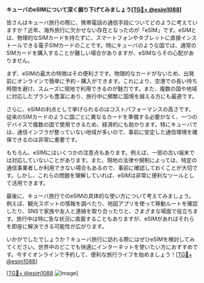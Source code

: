 **キューバのeSIMについて深く掘り下げてみましょう[[TG💪+ @esim1088](https://t.me/s/esim1088)]**

皆さんはキューバ旅行の際に、携帯電話の通信手段についてどのように考えていますか？近年、海外旅行に欠かせない存在となったのが「eSIM」です。eSIMとは、物理的なSIMカードを持たずに、スマートフォンやタブレットに直接インストールできる電子SIMカードのことです。特にキューバのような国では、通常のSIMカードを購入することが難しい場合がありますが、eSIMならその心配がありません。

まず、eSIMの最大の特徴はその便利さです。物理的なカードがないため、出発前にオンラインで簡単に予約・購入ができます。これにより、空港での長い待ち時間を避け、スムーズに現地で利用できるのが魅力です。また、複数の国や地域に対応したプランも豊富にあり、旅行中に頻繁に国境を越える方にも最適です。

さらに、eSIMの利点として挙げられるのはコストパフォーマンスの高さです。従来のSIMカードのように国ごとに異なるカードを準備する必要がなく、一つのデバイスで複数の国で使用できるため、経済的にも助かります。特にキューバでは、通信インフラが整っていない地域が多いので、事前に安定した通信環境を確保できるのは非常に重要です。

もちろん、eSIMにはいくつかの注意点もあります。例えば、一部の古い端末では対応していないことがあります。また、現地の法律や規制によっては、特定の通信事業者しか利用できない場合もあるので、事前に確認しておくことが大切です。しかし、これらの問題を理解していれば、eSIMは非常に便利なツールとして活用できます。

最後に、キューバ旅行でのeSIMの具体的な使い方について考えてみましょう。例えば、観光スポットの情報を調べたり、地図アプリを使って移動ルートを確認したり、SNSで家族や友人と連絡を取り合ったりと、さまざまな場面で役立ちます。旅行中は特に急な状況に直面することもありますが、eSIMがあればそれらを即座に解決できる可能性が広がります。

いかがでしたでしょうか？キューバ旅行に訪れる際にはぜひeSIMを検討してみてください。世界中のどこでも快適にインターネットを使いたい方におすすめです。今すぐオンラインで予約して、便利な旅行ライフを始めましょう！[[TG💪+ @esim1088](https://t.me/s/esim1088)]

[[TG💪+ @esim1088](https://t.me/s/esim1088) ![Image](https://i.postimg.cc/Y0z9fWf4/image.png)]